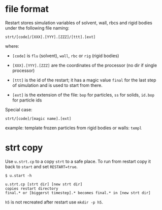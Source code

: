 #  file format

Restart stores simulation variables of solvent, wall, rbcs and rigid
bodies under the following file naming:

```
strt/[code]/[XXX].[YYY].[ZZZ]/[ttt].[ext]
```
where:
* `[code]` is `flu` (solvent), `wall`, `rbc` or `rig` (rigid bodies)
* `[XXX].[YYY].[ZZZ]` are the coordinates of the processor (no dir if
  single processor)

* `[ttt]` is the id of the restart; it has a magic value `final` for
  the last step of simulation and is used to start from there.
* `[ext]` is the extension of the file: `bop` for particles, `ss` for solids, `id.bop` for particle ids

Special case:
```
strt/[code]/[magic name].[ext]
```
example: template frozen particles from rigid bodies or walls: `templ`

# strt copy

Use `u.strt.cp` to a copy `strt` to a safe place. To run from restart
copy it back to `start` and set `RESTART=true`.

	$ u.start -h

	u.strt.cp [strt dir] [new strt dir]
	copies restart directory
	final.* or [biggerst timestep].* becomes final.* in [new strt dir]

`h5` is not recreated after restart use `mkdir -p h5`.
